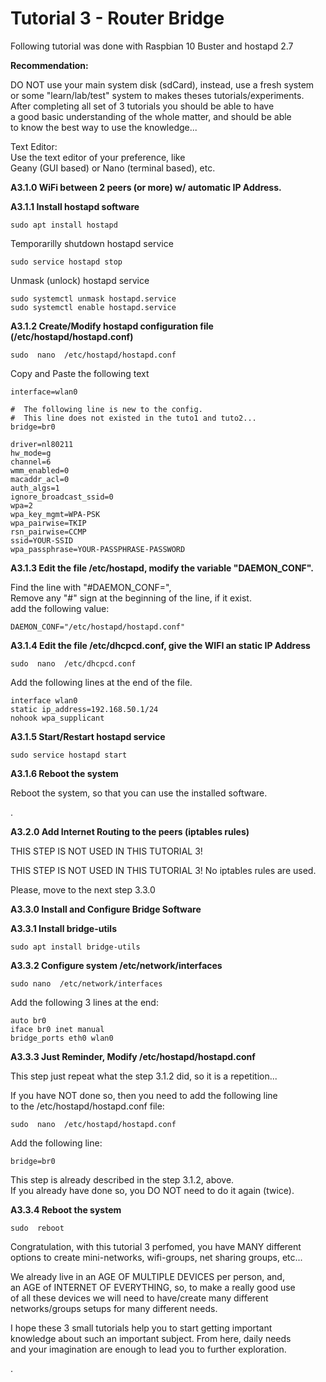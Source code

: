 # Tutorial 3 - Router Bridge  
  
Following tutorial was done with Raspbian 10 Buster and hostapd 2.7  
  
  
  
**Recommendation:**  
  
DO NOT use your main system disk (sdCard), instead, use a fresh system  
or some "learn/lab/test" system to makes theses tutorials/experiments.  
After completing all set of 3 tutorials you should be able to have  
a good basic understanding of the whole matter, and should be able  
to know the best way to use the knowledge...  
  
Text Editor:  
Use the text editor of your preference, like  
Geany (GUI based) or Nano (terminal based), etc.  
  
  
  
**A3.1.0 WiFi between 2 peers (or more) w/ automatic IP Address.**  
  
  
**A3.1.1 Install hostapd software**  
  
	sudo apt install hostapd  
  
Temporarilly shutdown hostapd service  
  
	sudo service hostapd stop  
  
Unmask (unlock) hostapd service  
  
	sudo systemctl unmask hostapd.service  
	sudo systemctl enable hostapd.service  
  
  
**A3.1.2 Create/Modify hostapd configuration file (/etc/hostapd/hostapd.conf)**  
  
	sudo  nano  /etc/hostapd/hostapd.conf  
  
Copy and Paste the following text  
  
```
interface=wlan0  

#  The following line is new to the config.
#  This line does not existed in the tuto1 and tuto2...
bridge=br0

driver=nl80211  
hw_mode=g  
channel=6  
wmm_enabled=0  
macaddr_acl=0  
auth_algs=1  
ignore_broadcast_ssid=0  
wpa=2  
wpa_key_mgmt=WPA-PSK  
wpa_pairwise=TKIP  
rsn_pairwise=CCMP  
ssid=YOUR-SSID  
wpa_passphrase=YOUR-PASSPHRASE-PASSWORD  
```
  
  
  
**A3.1.3 Edit the file /etc/hostapd, modify the variable "DAEMON_CONF".**  
  
Find the line with "#DAEMON_CONF=",   
Remove any "#" sign at the beginning of the line, if it exist.  
add the following value:  
  
```
DAEMON_CONF="/etc/hostapd/hostapd.conf"  
```
  
  
  
**A3.1.4 Edit the file /etc/dhcpcd.conf, give the WIFI an static IP Address**  
  
  
	sudo  nano  /etc/dhcpcd.conf  
  
Add the following lines at the end of the file.  
  
```
interface wlan0  
static ip_address=192.168.50.1/24  
nohook wpa_supplicant  
```
  
  
  
**A3.1.5 Start/Restart hostapd service**  
  
  
	sudo service hostapd start  
  
  
  
**A3.1.6 Reboot the system**  
  
  
Reboot the system, so that you can use the installed software.   
  
  
  
.

**A3.2.0 Add Internet Routing to the peers (iptables rules)**  
  
THIS STEP IS NOT USED IN THIS TUTORIAL 3!  
  
THIS STEP IS NOT USED IN THIS TUTORIAL 3! No iptables rules are used.  
  
Please, move to the next step 3.3.0  
  
  
  
**A3.3.0 Install and Configure Bridge Software**  
  
  
**A3.3.1 Install bridge-utils**  
  
	sudo apt install bridge-utils
  
  
  
**A3.3.2 Configure system  /etc/network/interfaces**  
  
	sudo nano  /etc/network/interfaces  
  
Add the following 3 lines at the end:  
  
```
auto br0
iface br0 inet manual
bridge_ports eth0 wlan0
```
  
  
  
**A3.3.3 Just Reminder, Modify  /etc/hostapd/hostapd.conf**  
  
This step just repeat what the step 3.1.2 did, so it is a repetition...  
  
If you have NOT done so, then you need to add the following line  
to the  /etc/hostapd/hostapd.conf  file:  
  
	sudo  nano  /etc/hostapd/hostapd.conf  
  
Add the following line:  
  
```
bridge=br0
```
  
  
This step is already described in the step 3.1.2, above.  
If you already have done so, you DO NOT need to do it again (twice).  
  
  
  
**A3.3.4 Reboot the system**  
  
	sudo  reboot  
  
  
Congratulation, with this tutorial 3 perfomed, you have MANY different  
options to create mini-networks, wifi-groups, net sharing groups, etc...  
  
We already live in an AGE OF MULTIPLE DEVICES per person, and,  
an AGE of INTERNET OF EVERYTHING, so, to make a really good use  
of all these devices we will need to have/create many different  
networks/groups setups for many different needs.  
  
I hope these 3 small tutorials help you to start getting important  
knowledge about such an important subject. From here, daily needs  
and your imagination are enough to lead you to further exploration.  
  
  
  
.
